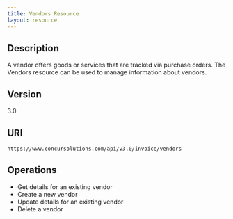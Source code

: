 ```yaml
---
title: Vendors Resource 
layout: resource
---
```


## Description

A vendor offers goods or services that are tracked via purchase orders. The Vendors resource can be used to manage information about vendors.

## Version

3.0

## URI

`https://www.concursolutions.com/api/v3.0/invoice/vendors`

## Operations

* Get details for an existing vendor
* Create a new vendor
* Update details for an existing vendor
* Delete a vendor

